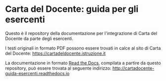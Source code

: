 # Carta del Docente: guida per gli esercenti

Questo è il repository della documentazione per l'integrazione di Carta del Docente da parte degli esercenti. 

I testi originali in formato PDF possono essere trovati in calce al sito di Carta del Docente: <https://cartadeldocente.istruzione.it>

La documentazione in formato [Read the Docs](https://readthedocs.org), compilata a partire da questo repository, può essere trovata al seguente indirizzo: <http://cartadocente-guida-esercenti.readthedocs.io>

